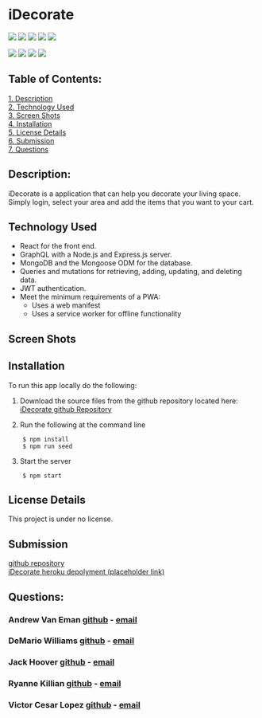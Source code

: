 
# iDecorate

![](https://img.shields.io/badge/Created%20by-Andrew%20van%20Eman-blue?style=for-the-badge)  ![](https://img.shields.io/badge/DeMario%20Williams-blue?style=for-the-badge)  ![](https://img.shields.io/badge/Jack%20Hoover-blue?style=for-the-badge)  ![](https://img.shields.io/badge/Ryanne%20killian-blue?style=for-the-badge)  ![](https://img.shields.io/badge/Victor%20Cesar%20Lopez-blue?style=for-the-badge)  

![](https://img.shields.io/badge/MongoDB-green?style=flat-square&logo=mongodb) 
![](https://img.shields.io/badge/Express-red?style=flat-square&logo=) 
![](https://img.shields.io/badge/React-blue?style=flat-square&logo=react) 
![](https://img.shields.io/badge/Node-darkgreen?style=flat-square&logo=node.js) 
 ## Table of Contents:  

[1. Description](#Description)  
[2. Technology Used](#Technology-Used)  
[3. Screen Shots](#Screen_Shots)  
[4. Installation](#Installation)  
[5. License Details](#License-Details)  
[6. Submission](#Submission)   
[7. Questions](#Questions)  

## Description:  
iDecorate is a application that can help you decorate your living space.  Simply login, select your area and add the items that you want to your cart.


## Technology Used  
- React for the front end.  
- GraphQL with a Node.js and Express.js server.  
- MongoDB and the Mongoose ODM for the database.  
- Queries and mutations for retrieving, adding, updating, and deleting data.  
- JWT authentication.  
- Meet the minimum requirements of a PWA:  
  - Uses a web manifest
  - Uses a service worker for offline functionality
  
## Screen Shots



## Installation


To run this app locally do the following:  
1. Download the source files from the github repository located here: [iDecorate github Repository](https://github.com/DVanEman/iDecorate)  

2. Run the following at the command line
```
    $ npm install
    $ npm run seed
```

3. Start the server
```
    $ npm start
```

## License Details  
This project is under no license.

## Submission  
[github repository](https://github.com/DVanEman/iDecorate)  
[iDecorate heroku depolyment (placeholder link)](htts://heroko.deployment.placeholder)

## Questions:  

### Andrew Van Eman  [github](https://github.com/DVanEman) - [email](d.vaneman25@gmail.com)

### DeMario Williams  [github](https://github.com/DWill1440) - [email](dwill2think@gmail.com)

### Jack Hoover  [github](https://github.com/jhoover1077) - [email](j.hoover1121@gmail.com)

### Ryanne Killian  [github](https://github.com/ryannekillian) - [email](ryanne.killian@gmail.com)

### Victor Cesar Lopez  [github](https://github.com/civ187) - [email](civ187@gmail.com)
